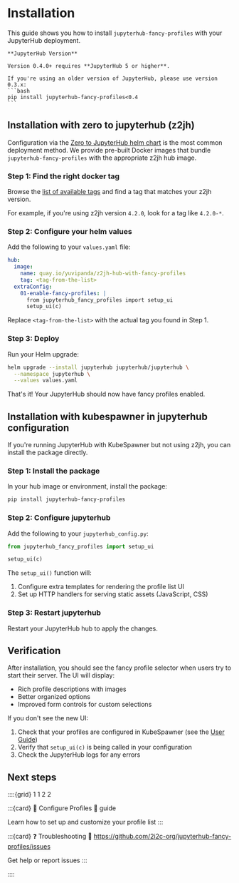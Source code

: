 # Installation

This guide shows you how to install `jupyterhub-fancy-profiles` with your JupyterHub deployment.

````{warning}
**JupyterHub Version**

Version 0.4.0+ requires **JupyterHub 5 or higher**.

If you're using an older version of JupyterHub, please use version 0.3.x:
```bash
pip install jupyterhub-fancy-profiles<0.4
```
````

## Installation with zero to jupyterhub (z2jh)

Configuration via the [Zero to JupyterHub helm chart](https://z2jh.jupyter.org) is the most common deployment method. We provide pre-built Docker images that bundle `jupyterhub-fancy-profiles` with the appropriate z2jh hub image.

### Step 1: Find the right docker tag

Browse the [list of available tags](https://quay.io/repository/yuvipanda/z2jh-hub-with-fancy-profiles?tab=tags) and find a tag that matches your z2jh version.

For example, if you're using z2jh version `4.2.0`, look for a tag like `4.2.0-*`.

### Step 2: Configure your helm values

Add the following to your `values.yaml` file:

```yaml
hub:
  image:
    name: quay.io/yuvipanda/z2jh-hub-with-fancy-profiles
    tag: <tag-from-the-list>
  extraConfig:
    01-enable-fancy-profiles: |
      from jupyterhub_fancy_profiles import setup_ui
      setup_ui(c)
```

Replace `<tag-from-the-list>` with the actual tag you found in Step 1.

### Step 3: Deploy

Run your Helm upgrade:

```bash
helm upgrade --install jupyterhub jupyterhub/jupyterhub \
  --namespace jupyterhub \
  --values values.yaml
```

That's it! Your JupyterHub should now have fancy profiles enabled.

## Installation with kubespawner in jupyterhub configuration

If you're running JupyterHub with KubeSpawner but not using z2jh, you can install the package directly.

### Step 1: Install the package

In your hub image or environment, install the package:

```bash
pip install jupyterhub-fancy-profiles
```

### Step 2: Configure jupyterhub

Add the following to your `jupyterhub_config.py`:

```python
from jupyterhub_fancy_profiles import setup_ui

setup_ui(c)
```

The `setup_ui()` function will:
1. Configure extra templates for rendering the profile list UI
2. Set up HTTP handlers for serving static assets (JavaScript, CSS)

### Step 3: Restart jupyterhub

Restart your JupyterHub hub to apply the changes.

## Verification

After installation, you should see the fancy profile selector when users try to start their server. The UI will display:

- Rich profile descriptions with images
- Better organized options
- Improved form controls for custom selections

If you don't see the new UI:
1. Check that your profiles are configured in KubeSpawner (see the [User Guide](guide.md))
2. Verify that `setup_ui(c)` is being called in your configuration
3. Check the JupyterHub logs for any errors

## Next steps

::::{grid} 1 1 2 2

:::{card} 📖 Configure Profiles
:link: guide

Learn how to set up and customize your profile list
:::

:::{card} ❓ Troubleshooting
:link: https://github.com/2i2c-org/jupyterhub-fancy-profiles/issues

Get help or report issues
:::

::::
